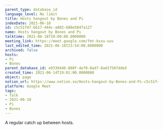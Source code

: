 ```yaml
---
parent_type: database_id
language_level: No limit
title: Hosts hangout by Bones and Pi
indexDate: 2021-06-18
id: c5c51f47-bb17-444c-a802-688e5847a127
name: Hosts hangout by Bones and Pi
talktime: 2021-06-18T20:00:00.0000000
meeting_link: https://meet.google.com/fmt-ksxu-uuv
last_edited_time: 2021-06-16T23:54:00.0000000
archived: false
hosts:
- Pi
- Bones
parent_database_id: e9339446-880f-4ef0-8ad7-8ad1f507dded
created_time: 2021-06-14T19:01:00.0000000
object: page
notion_url: https://www.notion.so/Hosts-hangout-by-Bones-and-Pi-c5c51f47bb17444ca802688e5847a127
platform: Google Meet
tags:
- Talk
- 2021-06-18
- Pi
- Bones
---
```


A regular catch up between hosts.


